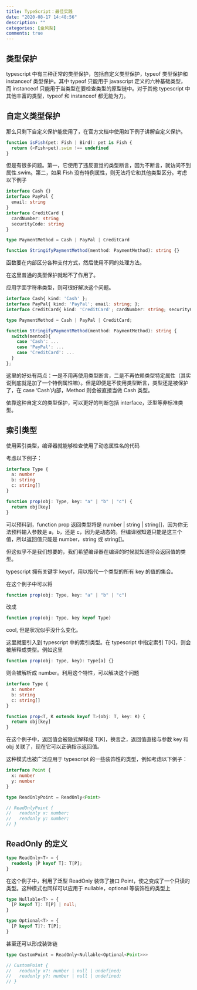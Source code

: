 ```yaml
---
title: TypeScript：最佳实践
date: "2020-08-17 14:48:56"
description: ""
categories: [金风梨]
comments: true
---
```


## 类型保护

typescript 中有三种正常的类型保护，包括自定义类型保护，typeof 类型保护和 instanceof 类型保护。其中 typeof 只能用于 javascript 定义的六种基础类型，而 instanceof 只能用于当类型在要检查类型的原型链中。对于其他 typescript 中其他丰富的类型，typeof 和 instanceof 都无能为力。

## 自定义类型保护

那么只剩下自定义保护能使用了，在官方文档中使用如下例子讲解自定义保护。

```typescript
function isFish(pet: Fish | Bird): pet is Fish {
  return (<Fish>pet).swim !== undefined
}
```

但是有很多问题。第一，它使用了违反直觉的类型断言，因为不断言，就访问不到属性.swim。第二，如果 Fish 没有特例属性，则无法将它和其他类型区分。考虑以下例子

```typescript
interface Cash {}
interface PayPal {
  email: string
}
interface CreditCard {
  cardNumber: string
  securityCode: string
}

type PaymentMethod = Cash | PayPal | CreditCard

function StringifyPaymentMethod(menthod: PaymentMethod): string {}
```

函数要在内部区分各种支付方式，然后使用不同的处理方法。

在这里普通的类型保护就起不了作用了。

应用字面字符串类型，则可很好解决这个问题。

```typescript
interface Cash{ kind: 'Cash' };
interface PayPal{ kind: 'PayPal'; email: string; };
interface CreditCard{ kind: 'CreditCard'; cardNumber: string; securityCode: string };

type PaymentMethod = Cash | PayPal | CreditCard;

function StringifyPaymentMethod(menthod: PaymentMethod): string {
  switch(mentod){
    case 'Cash': ...
    case 'PayPal': ...
    case 'CreditCard': ...
  }
};
```

这里的好处有两点：一是不用再使用类型断言，二是不再依赖类型特定属性（其实说到底就是加了一个特例属性嘛）。但是即便是不使用类型断言，类型还是被保护了，在 case ‘Cash’内部，Method 则会被直接当做 Cash 类型。

依靠这种自定义的类型保护，可以更好的判断包括 interface，泛型等非标准类型。

## 索引类型

使用索引类型，编译器就能够检查使用了动态属性名的代码

考虑以下例子：

```typescript
interface Type {
  a: number
  b: string
  c: string[]
}

function prop(obj: Type, key: "a" | "b" | "c") {
  return obj[key]
}
```

可以预料到，function prop 返回类型将是 number | string | string[]，因为你无法预料输入参数是 a，b，还是 c，因为是动态的。但编译器知道只能是这三个值，所以返回值只能是 number，string 或 string[]。

但这似乎不是我们想要的，我们希望编译器在编译的时候就知道将会返回值的类型。

typescript 拥有关键字 keyof，用以指代一个类型的所有 key 的值的集合。

在这个例子中可以将

```typescript
function prop(obj: Type, key: "a" | "b" | "c")
```

改成

```typescript
function prop(obj: Type, key keyof Type)
```

cool, 但是状况似乎没什么变化。

这里就要引入到 typescript 中的索引类型。在 typescript 中指定索引 T[K]，则会被解释成类型。例如这里

```typescript
function prop(obj: Type, key): Type[a] {}
```

则会被解析成 number。利用这个特性，可以解决这个问题

```typescript
interface Type {
  a: number
  b: string
  c: string[]
}

function prop<T, K extends keyof T>(obj: T, key: K) {
  return obj[key]
}
```

在这个例子中，返回值会被隐式解释成 T[K]，换言之，返回值直接与参数 key 和 obj 关联了，现在它可以正确指示返回值。

这种模式也被广泛应用于 typescript 的一些装饰性的类型，例如考虑以下例子：

```typescript
interface Point {
  x: number
  y: number
}

type ReadOnlyPoint = ReadOnly<Point>

// ReadOnlyPoint {
//   readonly x: number;
//   readonly y: number;
// }
```

## ReadOnly 的定义

```typescript
type ReadOnly<T> = {
  readonly [P keyof T]: T[P];
}
```

在这个例子中，利用了泛型 ReadOnly 装饰了接口 Point，使之变成了一个只读的类型。这种模式也同样可以应用于 nullable，optional 等装饰性的类型上

```typescript
type Nullable<T> = {
  [P keyof T]: T[P] | null;
}

type Optional<T> = {
  [P keyof T]?: T[P];
}
```

甚至还可以形成装饰链

```typescript
type CustomPoint = ReadOnly<Nullable<Optional<Point>>>

// CustomPoint {
//   readonly x?: number | null | undefined;
//   readonly y?: number | null | undefined;
// }
```
